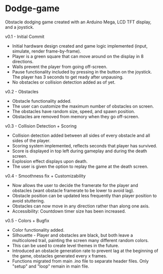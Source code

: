 # Dodge-game
Obstacle dodging game created with an Arduino Mega, LCD TFT display, and a joystick.

v0.1 - Initial Commit 
* Initial hardware design created and game logic implemented (input, simulate, render frame-by-frame). 
* Player is a green square that can move around on the display in 8 directions. 
* Walls prevent the player from going off-screen. 
* Pause functionality included by pressing in the button on the joystick. The player has 3 seconds to get ready after unpausing. 
* No obstacles or collision detection added as of yet. 

v0.2 - Obstacles 
* Obstacle functionality added. 
* The user can customize the maximum number of obstacles on screen. 
* The obstacles have random size, speed, and spawn position. 
* Obstacles are removed from memory when they go off-screen. 

v0.3 - Collision Detection + Scoring 
* Collision detection added between all sides of every obstacle and all sides of the player. 
* Scoring system implemented, reflects seconds that player has survived. 
* Score is displayed in top left during gameplay and during the death screen. 
* Explosion effect displays upon death. 
* The user is given the option to replay the game at the death screen. 

v0.4 - Smoothness fix + Customizability 
* Now allows the user to decide the framerate for the player and obstacles (want obstacle framerate to be lower to avoid lag). 
* Obstacle position can be updated less frequently than player position to avoid stuttering. 
* Obstacles can now move in any direction rather than along one axis. 
* Accessibility: Countdown timer size has been increased.

v0.5 - Colors + Bugfix
* Color functionality added. 
* Silhouette - Player and obstacles are black, but both leave a multicolored trail, painting the screen many different random colors.
* This can be used to create level themes in the future. 
* Introduced an obstacle generation rate to prevent lag at the beginning of the game, obstacles generated every x frames. 
* Functions migrated from main .ino file to separate header files. Only "setup" and "loop" remain in main file.


